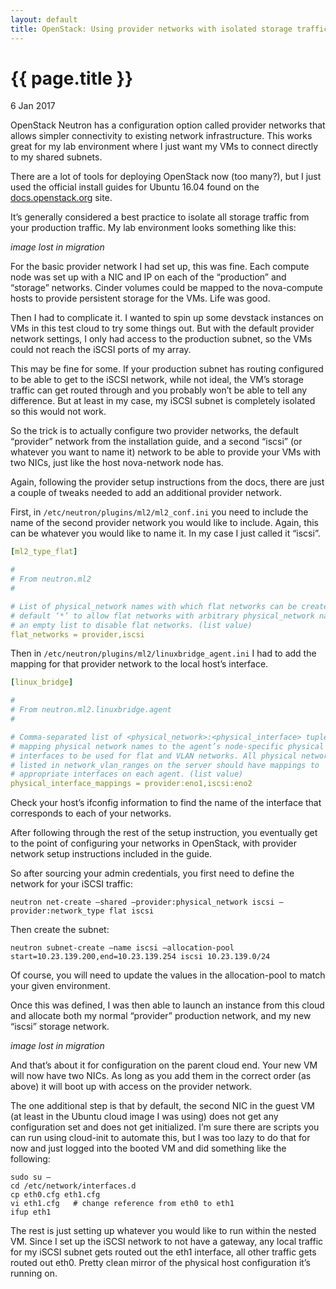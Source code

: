 ```yaml
---
layout: default
title: OpenStack: Using provider networks with isolated storage traffic
---
```


{{ page.title }}
================

<p class="meta">6 Jan 2017</p>

OpenStack Neutron has a configuration option called provider networks that
allows simpler connectivity to existing network infrastructure. This works
great for my lab environment where I just want my VMs to connect directly to my
shared subnets.

There are a lot of tools for deploying OpenStack now (too many?), but I just
used the official install guides for Ubuntu 16.04 found on the
[docs.openstack.org](https://docs.openstack.org/) site.

It’s generally considered a best practice to isolate all storage traffic from
your production traffic. My lab environment looks something like this:

_image lost in migration_

For the basic provider network I had set up, this was fine. Each compute node
was set up with a NIC and IP on each of the “production” and “storage”
networks. Cinder volumes could be mapped to the nova-compute hosts to provide
persistent storage for the VMs. Life was good.

Then I had to complicate it. I wanted to spin up some devstack instances on VMs
in this test cloud to try some things out. But with the default provider
network settings, I only had access to the production subnet, so the VMs could
not reach the iSCSI ports of my array.

This may be fine for some. If your production subnet has routing configured to
be able to get to the iSCSI network, while not ideal, the VM’s storage traffic
can get routed through and you probably won’t be able to tell any difference.
But at least in my case, my iSCSI subnet is completely isolated so this would
not work.

So the trick is to actually configure two provider networks, the default
“provider” network from the installation guide, and a second “iscsi” (or
whatever you want to name it) network to be able to provide your VMs with two
NICs, just like the host nova-network node has.

Again, following the provider setup instructions from the docs, there are just
a couple of tweaks needed to add an additional provider network.

First, in `/etc/neutron/plugins/ml2/ml2_conf.ini` you need to include the name
of the second provider network you would like to include. Again, this can be
whatever you would like to name it. In my case I just called it “iscsi”.

```yaml
[ml2_type_flat]

#
# From neutron.ml2
#

# List of physical_network names with which flat networks can be created. Use
# default ‘*’ to allow flat networks with arbitrary physical_network names. Use
# an empty list to disable flat networks. (list value)
flat_networks = provider,iscsi
```

Then in `/etc/neutron/plugins/ml2/linuxbridge_agent.ini` I had to add the
mapping for that provider network to the local host’s interface.

```yaml
[linux_bridge]

#
# From neutron.ml2.linuxbridge.agent
#

# Comma-separated list of <physical_network>:<physical_interface> tuples
# mapping physical network names to the agent’s node-specific physical network
# interfaces to be used for flat and VLAN networks. All physical networks
# listed in network_vlan_ranges on the server should have mappings to
# appropriate interfaces on each agent. (list value)
physical_interface_mappings = provider:eno1,iscsi:eno2
```

Check your host’s ifconfig information to find the name of the interface that
corresponds to each of your networks.

After following through the rest of the setup instruction, you eventually get
to the point of configuring your networks in OpenStack, with provider network
setup instructions included in the guide.

So after sourcing your admin credentials, you first need to define the network
for your iSCSI traffic:

```
neutron net-create –shared –provider:physical_network iscsi –provider:network_type flat iscsi
```

Then create the subnet:

```
neutron subnet-create –name iscsi –allocation-pool start=10.23.139.200,end=10.23.139.254 iscsi 10.23.139.0/24
```

Of course, you will need to update the values in the allocation-pool to match
your given environment.

Once this was defined, I was then able to launch an instance from this cloud
and allocate both my normal “provider” production network, and my new “iscsi”
storage network.

_image lost in migration_

And that’s about it for configuration on the parent cloud end. Your new VM will
now have two NICs. As long as you add them in the correct order (as above) it
will boot up with access on the provider network.

The one additional step is that by default, the second NIC in the guest VM (at
least in the Ubuntu cloud image I was using) does not get any configuration set
and does not get initialized. I’m sure there are scripts you can run using
cloud-init to automate this, but I was too lazy to do that for now and just
logged into the booted VM and did something like the following:

```
sudo su –
cd /etc/network/interfaces.d
cp eth0.cfg eth1.cfg
vi eth1.cfg   # change reference from eth0 to eth1
ifup eth1
```

The rest is just setting up whatever you would like to run within the nested
VM. Since I set up the iSCSI network to not have a gateway, any local traffic
for my iSCSI subnet gets routed out the eth1 interface, all other traffic gets
routed out eth0. Pretty clean mirror of the physical host configuration it’s
running on.
